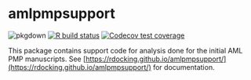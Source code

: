 # amlpmpsupport

![pkgdown](https://github.com/rdocking/amlpmpsupport/workflows/pkgdown/badge.svg)
[![R build status](https://github.com/rdocking/amlpmpsupport/workflows/R-CMD-check/badge.svg)](https://github.com/rdocking/amlpmpsupport/actions)
[![Codecov test coverage](https://codecov.io/gh/rdocking/amlpmpsupport/branch/master/graph/badge.svg)](https://codecov.io/gh/rdocking/amlpmpsupport?branch=master)

This package contains support code for analysis done for the initial AML PMP manuscripts. See [https://rdocking.github.io/amlpmpsupport/](https://rdocking.github.io/amlpmpsupport/) for documentation.
